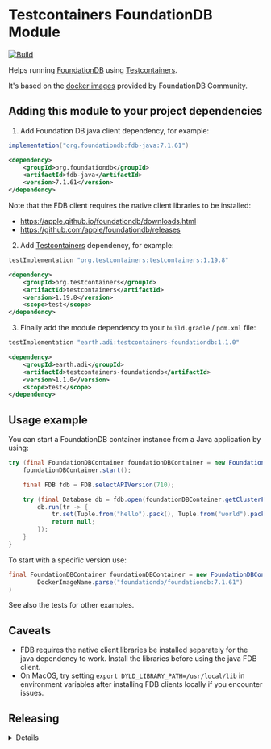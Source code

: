 # Testcontainers FoundationDB Module

[![Build](https://github.com/aleris/testcontainers-foundationdb/actions/workflows/build-on-push.yml/badge.svg)](https://github.com/aleris/testcontainers-foundationdb/actions/workflows/build-on-push.yml)

Helps running [FoundationDB](https://www.foundationdb.org/) using [Testcontainers](https://www.testcontainers.org/).

It's based on the [docker images](https://hub.docker.com/r/foundationdb/foundationdb) provided by FoundationDB
Community.


## Adding this module to your project dependencies

1. Add Foundation DB java client dependency, for example:

```groovy
implementation("org.foundationdb:fdb-java:7.1.61")
```

```xml
<dependency>
    <groupId>org.foundationdb</groupId>
    <artifactId>fdb-java</artifactId>
    <version>7.1.61</version>
</dependency>
```

Note that the FDB client requires the native client libraries to be installed:
- https://apple.github.io/foundationdb/downloads.html
- https://github.com/apple/foundationdb/releases

2. Add [Testcontainers](https://www.testcontainers.org/quickstart/junit_5_quickstart/) dependency, for example: 

```groovy
testImplementation "org.testcontainers:testcontainers:1.19.8"
```

```xml
<dependency>
    <groupId>org.testcontainers</groupId>
    <artifactId>testcontainers</artifactId>
    <version>1.19.8</version>
    <scope>test</scope>
</dependency>
```

3. Finally add the module dependency to your `build.gradle` / `pom.xml` file:

```groovy
testImplementation "earth.adi:testcontainers-foundationdb:1.1.0"
```

```xml
<dependency>
    <groupId>earth.adi</groupId>
    <artifactId>testcontainers-foundationdb</artifactId>
    <version>1.1.0</version>
    <scope>test</scope>
</dependency>
```


## Usage example

You can start a FoundationDB container instance from a Java application by using:

```java
try (final FoundationDBContainer foundationDBContainer = new FoundationDBContainer()) {
    foundationDBContainer.start();

    final FDB fdb = FDB.selectAPIVersion(710);

    try (final Database db = fdb.open(foundationDBContainer.getClusterFilePath())) {
        db.run(tr -> {
            tr.set(Tuple.from("hello").pack(), Tuple.from("world").pack());
            return null;
        });
    }
}
```

To start with a specific version use:

```java
final FoundationDBContainer foundationDBContainer = new FoundationDBContainer(
        DockerImageName.parse("foundationdb/foundationdb:7.1.61")
)
```

See also the tests for other examples.


## Caveats

- FDB requires the native client libraries be installed separately for the java dependency to work. Install the
  libraries before using the java FDB client.
- On MacOS, try setting `export DYLD_LIBRARY_PATH=/usr/local/lib` in environment variables 
  after installing FDB clients locally if you encounter issues.


## Releasing
 <details>
    <summary>Details</summary>

```console
~$ cd testcontainers-foundationdb
# Update version in build.gradle.kts
~/testcontainers-foundationdb ./gradlew updateReadmeVersion # updates the version in README.md from build.gradle.kts
~/testcontainers-foundationdb ./gradlew jreleaserConfig # just to double check the configuration
~/testcontainers-foundationdb ./gradlew clean
~/testcontainers-foundationdb ./gradlew publish
~/testcontainers-foundationdb ./gradlew jreleaserFullRelease
```
</details>
